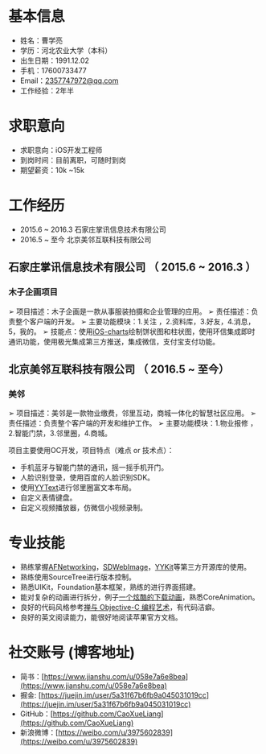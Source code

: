 # 基本信息

* 姓名：曹学亮
* 学历：河北农业大学（本科）
* 出生日期：1991.12.02
* 手机：17600733477
* Email：2357747972@qq.com
* 工作经验：2年半

# 求职意向

* 求职意向：iOS开发工程师
* 到岗时间：目前离职，可随时到岗
* 期望薪资：10k ~15k

# 工作经历
* 2015.6 ~ 2016.3         石家庄掌讯信息技术有限公司
* 2016.5 ~ 至今             北京美邻互联科技有限公司

## 石家庄掌讯信息技术有限公司 （ 2015.6 ~ 2016.3  ）

### 木子企画项目
➢ 项目描述：木子企画是一款从事服装拍摄和企业管理的应用。
➢ 责任描述：负责整个客户端的开发。
➢ 主要功能模块：1.关注 ，2.资料库，3.好友，4.消息，5，我的。
➢ 技能点：使用[iOS-charts](https://github.com/danielgindi/Charts)绘制饼状图和柱状图，使用环信集成即时通讯功能，使用极光集成第三方推送，集成微信，支付宝支付功能。

## 北京美邻互联科技有限公司 （ 2016.5 ~ 至今）

### 美邻
➢ 项目描述：美邻是一款物业缴费，邻里互动，商城一体化的智慧社区应用。
➢ 责任描述：负责整个客户端的开发和维护工作。
➢ 主要功能模块：1.物业报修 ，2.智能门禁，3.邻里圈，4.商城。

项目主要使用OC开发，项目特点（难点 or 技术点）：

* 手机蓝牙与智能门禁的通讯，摇一摇手机开门。
* 人脸识别登录，使用百度的人脸识别SDK。
* 使用[YYText](https://github.com/ibireme/YYText)进行邻里圈富文本布局。
* 自定义表情键盘。
* 自定义视频播放器，仿微信小视频录制。

# 专业技能
* 熟练掌握[AFNetworking](https://github.com/AFNetworking/AFNetworking)，[SDWebImage](https://github.com/rs/SDWebImage)，[YYKit](https://github.com/ibireme/YYKit)等第三方开源库的使用。
* 熟练使用SourceTree进行版本控制。
* 熟悉UIKit，Foundation基本框架，熟练的进行界面搭建。
* 能对复杂的动画进行拆分，例子[一个炫酷的下载动画](https://www.jianshu.com/p/64771743e337)，熟悉CoreAnimation。
* 良好的代码风格参考[禅与 Objective-C 编程艺术](https://github.com/oa414/objc-zen-book-cn/)，有代码洁癖。
* 良好的英文阅读能力，能很好地阅读苹果官方文档。

# 社交账号 (博客地址)
* 简书：[https://www.jianshu.com/u/058e7a6e8bea](https://www.jianshu.com/u/058e7a6e8bea)
* 掘金: [https://juejin.im/user/5a31f67b6fb9a045031019cc](https://juejin.im/user/5a31f67b6fb9a045031019cc)
* GitHub：[https://github.com/CaoXueLiang](https://github.com/CaoXueLiang)
* 新浪微博：[https://weibo.com/u/3975602839](https://weibo.com/u/3975602839)